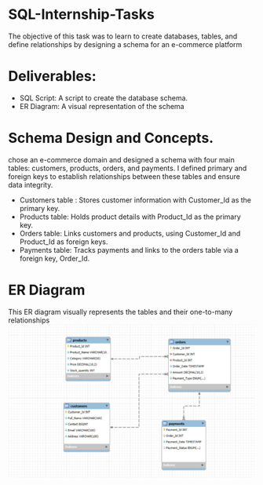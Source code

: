 # SQL-Internship-Tasks
The objective of this task was to learn to create databases, tables, and define relationships by designing a schema for an e-commerce platform  <br>
# Deliverables:  
* SQL Script: A script to create the database schema. <br>
* ER Diagram: A visual representation of the schema <br>
# Schema Design and Concepts.
chose an e-commerce domain and designed a schema with four main tables: customers, products, orders, and payments. 
I defined primary and foreign keys to establish relationships between these tables and ensure data integrity. <br>
* Customers table : Stores customer information with Customer_Id as the primary key.
* Products table: Holds product details with Product_Id as the primary key.
* Orders table: Links customers and products, using Customer_Id and Product_Id as foreign keys.
* Payments table: Tracks payments and links to the orders table via a foreign key, Order_Id. <br>

# ER Diagram 
This ER diagram visually represents the tables and their one-to-many relationships <br>
![EER Diagram](https://github.com/Vishal-707/SQL-Internship-Task-1/blob/159f8651b928d5921ce920e21a70e73fbab3fbba/EER-Diagram%20E-commerce.png) <br>

